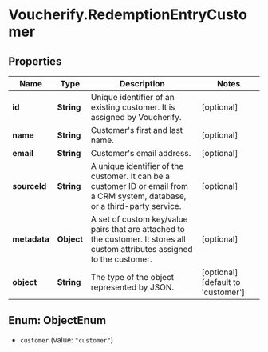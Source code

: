 # Voucherify.RedemptionEntryCustomer

## Properties

Name | Type | Description | Notes
------------ | ------------- | ------------- | -------------
**id** | **String** | Unique identifier of an existing customer. It is assigned by Voucherify. | [optional] 
**name** | **String** | Customer&#39;s first and last name. | [optional] 
**email** | **String** | Customer&#39;s email address. | [optional] 
**sourceId** | **String** | A unique identifier of the customer. It can be a customer ID or email from a CRM system, database, or a third-party service. | [optional] 
**metadata** | **Object** | A set of custom key/value pairs that are attached to the customer. It stores all custom attributes assigned to the customer. | [optional] 
**object** | **String** | The type of the object represented by JSON. | [optional] [default to &#39;customer&#39;]



## Enum: ObjectEnum


* `customer` (value: `"customer"`)




